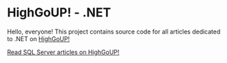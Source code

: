# HighGoUP! - .NET

Hello, everyone!
This project contains source code for all articles dedicated to .NET on [HighGoUP!](https://www.highgoup.com)

[Read SQL Server articles on HighGoUP!](https://www.highgoup.com/programming/articles/dotnet)